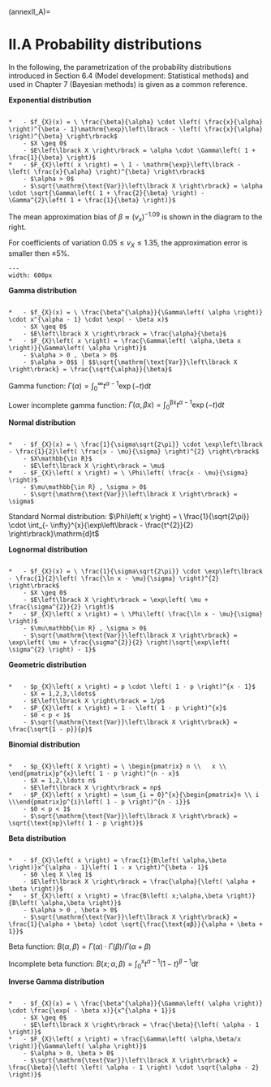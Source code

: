 (annexII_A)=
# II.A Probability distributions

In the following, the parametrization of the probability distributions introduced in Section 6.4 (Model development: Statistical methods) and used in Chapter 7 (Bayesian methods) is given as a common reference.

**Exponential distribution**

```{list-table}

*   - $f_{X}(x) = \ \frac{\beta}{\alpha} \cdot \left( \frac{x}{\alpha} \right)^{\beta - 1}\mathrm{\exp}\left\lbrack - \left( \frac{x}{\alpha} \right)^{\beta} \right\rbrack$
    - $X \geq 0$
    - $E\left\lbrack X \right\rbrack = \alpha \cdot \Gamma\left( 1 + \frac{1}{\beta} \right)$
*   - $F_{X}\left( x \right) = \ 1 - \mathrm{\exp}\left\lbrack - \left( \frac{x}{\alpha} \right)^{\beta} \right\rbrack$
    - $\alpha > 0$
    - $\sqrt{\mathrm{\text{Var}}\left\lbrack X \right\rbrack} = \alpha \cdot \sqrt{\Gamma\left( 1 + \frac{2}{\beta} \right) - \Gamma^{2}\left( 1 + \frac{1}{\beta} \right)}$
```

The mean approximation bias of $\beta \approx \left( v_{x} \right)^{- 1.09}$ is shown in the diagram to the right. 

For coefficients of variation $0.05 \leq v_{X} \leq 1.35$, the approximation error is smaller then $\pm 5\%$.

```{figure} pictures/annexII_A_1.png
---
width: 600px
```

**Gamma distribution**

```{list-table}

*   - $f_{X}(x) = \ \frac{\beta^{\alpha}}{\Gamma\left( \alpha \right)} \cdot x^{\alpha - 1} \cdot \exp( - \beta x)$
    - $X \geq 0$
    - $E\left\lbrack X \right\rbrack = \frac{\alpha}{\beta}$
*   - $F_{X}\left( x \right) = \frac{\Gamma\left( \alpha,\beta x \right)}{\Gamma\left( \alpha \right)}$
    - $\alpha > 0 , \beta > 0$
    - $\alpha > 0$$ | $$\sqrt{\mathrm{\text{Var}}\left\lbrack X \right\rbrack} = \frac{\sqrt{\alpha}}{\beta}$
```

Gamma function: $\Gamma\left( \alpha \right) = \int_{0}^{\infty}{t^{\alpha - 1}\mathrm{\exp}\left( - t \right)\mathrm{d}t}$

Lower incomplete gamma function: $\Gamma\left( \alpha,\beta x \right) = \int_{0}^{\text{βx}}{t^{\alpha - 1}\mathrm{\exp}\left( - t \right)\mathrm{d}t}$


**Normal distribution**


```{list-table}

*   - $f_{X}(x) = \ \frac{1}{\sigma\sqrt{2\pi}} \cdot \exp\left\lbrack - \frac{1}{2}\left( \frac{x - \mu}{\sigma} \right)^{2} \right\rbrack$
    - $X\mathbb{\in R}$
    - $E\left\lbrack X \right\rbrack = \mu$
*   - $F_{X}\left( x \right) = \ \Phi\left( \frac{x - \mu}{\sigma} \right)$
    - $\mu\mathbb{\in R} , \sigma > 0$
    - $\sqrt{\mathrm{\text{Var}}\left\lbrack X \right\rbrack} = \sigma$
```

Standard Normal distribution: $\Phi\left( x \right) = \ \frac{1}{\sqrt{2\pi}} \cdot \int_{- \infty}^{x}{\exp\left\lbrack - \frac{t^{2}}{2} \right\rbrack}\mathrm{d}t$

**Lognormal distribution**

```{list-table}

*   - $f_{X}(x) = \ \frac{1}{\sigma\sqrt{2\pi}} \cdot \exp\left\lbrack - \frac{1}{2}\left( \frac{\ln x - \mu}{\sigma} \right)^{2} \right\rbrack$
    - $X \geq 0$
    - $E\left\lbrack X \right\rbrack = \exp\left( \mu + \frac{\sigma^{2}}{2} \right)$
*   - $F_{X}\left( x \right) = \ \Phi\left( \frac{\ln x - \mu}{\sigma} \right)$
    - $\mu\mathbb{\in R} , \sigma > 0$
    - $\sqrt{\mathrm{\text{Var}}\left\lbrack X \right\rbrack} = \exp\left( \mu + \frac{\sigma^{2}}{2} \right)\sqrt{\exp\left( \sigma^{2} \right) - 1}$
```

**Geometric distribution**

```{list-table}

*   - $p_{X}\left( x \right) = p \cdot \left( 1 - p \right)^{x - 1}$
    - $X = 1,2,3,\ldots$
    - $E\left\lbrack X \right\rbrack = 1/p$
*   - $P_{X}\left( x \right) = 1 - \left( 1 - p \right)^{x}$
    - $0 < p < 1$
    - $\sqrt{\mathrm{\text{Var}}\left\lbrack X \right\rbrack} = \frac{\sqrt{1 - p}}{p}$
```

**Binomial distribution**

```{list-table}

*   - $p_{X}\left( X \right) = \ \begin{pmatrix} n \\   x \\ \end{pmatrix}p^{x}\left( 1 - p \right)^{n - x}$
    - $X = 1,2,\ldots n$
    - $E\left\lbrack X \right\rbrack = np$
*   - $P_{X}\left( x \right) = \sum_{i = 0}^{x}{\begin{pmatrix}n \\ i \\\end{pmatrix}p^{i}\left( 1 - p \right)^{n - i}}$
    - $0 < p < 1$
    - $\sqrt{\mathrm{\text{Var}}\left\lbrack X \right\rbrack} = \sqrt{\text{np}\left( 1 - p \right)}$
```

**Beta distribution**

```{list-table}

*   - $f_{X}\left( x \right) = \frac{1}{B\left( \alpha,\beta \right)}x^{\alpha - 1}\left( 1 - x \right)^{\beta - 1}$
    - $0 \leq X \leq 1$
    - $E\left\lbrack X \right\rbrack = \frac{\alpha}{\left( \alpha + \beta \right)}$
*   - $f_{X}\left( x \right) = \frac{B\left( x;\alpha,\beta \right)}{B\left( \alpha,\beta \right)}$
    - $\alpha > 0 , \beta > 0$
    - $\sqrt{\mathrm{\text{Var}}\left\lbrack X \right\rbrack} = \frac{1}{\alpha + \beta} \cdot \sqrt{\frac{\text{αβ}}{\alpha + \beta + 1}}$
```

Beta function: $B\left( \alpha,\beta \right) = \Gamma\left( \alpha \right) \cdot \Gamma\left( \beta \right)/\Gamma\left( \alpha + \beta \right)$

Incomplete beta function: $B\left( x;\alpha,\beta \right) = \int_{0}^{x}{t^{\alpha - 1}\left( 1 - t \right)^{\beta - 1}\mathrm{d}t}$

**Inverse Gamma distribution**

```{list-table}

*   - $f_{X}(x) = \ \frac{\beta^{\alpha}}{\Gamma\left( \alpha \right)} \cdot \frac{\exp( - \beta x)}{x^{\alpha + 1}}$
    - $X \geq 0$
    - $E\left\lbrack X \right\rbrack = \frac{\beta}{\left( \alpha - 1 \right)}$
*   - $F_{X}\left( x \right) = \frac{\Gamma\left( \alpha,\beta/x \right)}{\Gamma\left( \alpha \right)}$
    - $\alpha > 0, \beta > 0$
    - $\sqrt{\mathrm{\text{Var}}\left\lbrack X \right\rbrack} = \frac{\beta}{\left( \left( \alpha - 1 \right) \cdot \sqrt{\alpha - 2} \right)}$
```


